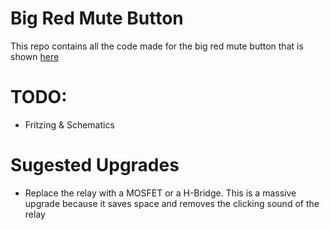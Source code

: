 # Big Red Mute Button

This repo contains all the code made for the big red mute button that is shown [here]() 

# TODO:
- Fritzing & Schematics

# Sugested Upgrades
- Replace the relay with a MOSFET or a H-Bridge. This is a massive upgrade because it saves space and removes the clicking sound of the relay
